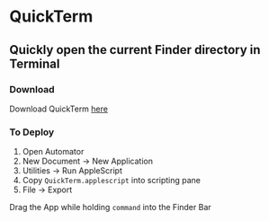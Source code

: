 # QuickTerm

## Quickly open the current Finder directory in Terminal

### Download

Download QuickTerm [here](https://github.com/JamesMarino/QuickTerm/releases/download/1.0/QuickTerm.app.zip)

### To Deploy

1. Open Automator
2. New Document -> New Application
3. Utilities -> Run AppleScript
4. Copy `QuickTerm.applescript` into scripting pane
5. File -> Export

Drag the App while holding `command` into the Finder Bar
